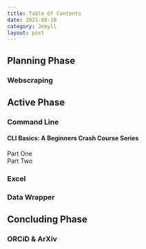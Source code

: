 ```yaml
---
title: Table Of Contents
date: 2021-08-10
category: Jekyll
layout: post
---
```



Planning Phase
--------------
### Webscraping



Active Phase
-------------
### Command Line

#### CLI Basics: A Beginners Crash Course Series
Part One <br>
Part Two

### Excel
### Data Wrapper


Concluding Phase
-------------
### ORCiD & ArXiv




